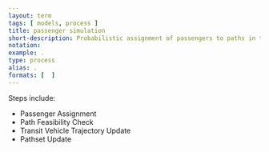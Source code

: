 ```yaml
---
layout: term
tags: [ models, process ]
title: passenger simulation
short-description: Probabilistic assignment of passengers to paths in their pathset based on costs. Update of pathset feasibility.  
notation:
example: .
type: process
alias: .
formats: [  ]
---
```

Steps include:  

 * Passenger Assignment
 * Path Feasibility Check
 * Transit Vehicle Trajectory Update
 * Pathset Update
